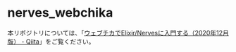 # nerves_webchika

本リポジトリについては、「[ウェブチカでElixir/Nervesに入門する（2020年12月版） - Qiita](https://qiita.com/kentaro/items/e8df79aa93b9fe9a567e)」をご覧ください。
